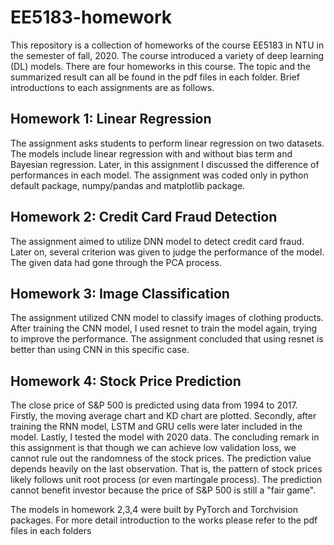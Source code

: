 # EE5183-homework
This repository is a collection of homeworks of the course EE5183 in NTU in the semester of fall, 2020. The course introduced a variety of deep learning (DL) models. There are four homeworks in this course. The topic and the summarized result can all be found in the pdf files in each folder. Brief introductions to each assignments are as follows.

## Homework 1: Linear Regression
The assignment asks students to perform linear regression on two datasets. The models include linear regression with and without bias term and Bayesian regression. Later, in this assignment I discussed the difference of performances in each model. The assignment was coded only in python default package, numpy/pandas and matplotlib package.

## Homework 2: Credit Card Fraud Detection
The assignment aimed to utilize DNN model to detect credit card fraud. Later on, several criterion was given to judge the performance of the model. The given data had gone through the PCA process.

## Homework 3: Image Classification
The assignment utilized CNN model to classify images of clothing products. After training the CNN model, I used resnet to train the model again, trying to improve the performance. The assignment concluded that using resnet is better than using CNN in this specific case.

## Homework 4: Stock Price Prediction
The close price of S&P 500 is predicted using data from 1994 to 2017. Firstly, the moving average chart and KD chart are plotted. Secondly, after training the RNN model, LSTM and GRU cells were later included in the model. Lastly, I tested the model with 2020 data. The concluding remark in this assignment is that though we can achieve low validation loss, we cannot rule out the randomness of the stock prices. The prediction value depends heavily on the last observation. That is, the pattern of stock prices likely follows unit root process (or even martingale process). The prediction cannot benefit investor because the price of S&P 500 is still a "fair game".
 
The models in homework 2,3,4 were built by PyTorch and Torchvision packages. For more detail introduction to the works please refer to the pdf files in each folders
